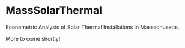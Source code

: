 # MassSolarThermal
Econometric Analysis of Solar Thermal Installations in Massachusetts.

More to come shortly!
